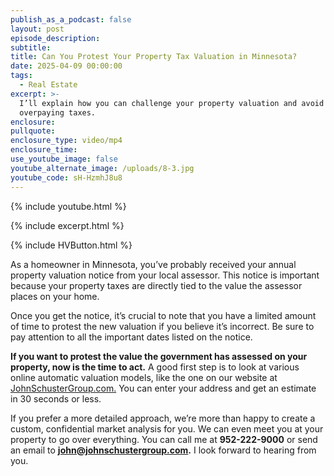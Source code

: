 ```yaml
---
publish_as_a_podcast: false
layout: post
episode_description:
subtitle:
title: Can You Protest Your Property Tax Valuation in Minnesota?
date: 2025-04-09 00:00:00
tags:
  - Real Estate
excerpt: >-
  I’ll explain how you can challenge your property valuation and avoid
  overpaying taxes.
enclosure:
pullquote:
enclosure_type: video/mp4
enclosure_time:
use_youtube_image: false
youtube_alternate_image: /uploads/8-3.jpg
youtube_code: sH-HzmhJ8u8
---
```

{% include youtube.html %}

{% include excerpt.html %}

{% include HVButton.html %}

As a homeowner in Minnesota, you’ve probably received your annual property valuation notice from your local assessor. This notice is important because your property taxes are directly tied to the value the assessor places on your home.

Once you get the notice, it’s crucial to note that you have a limited amount of time to protest the new valuation if you believe it’s incorrect. Be sure to pay attention to all the important dates listed on the notice.

**If you want to protest the value the government has assessed on your property, now is the time to act.** A good first step is to look at various online automatic valuation models, like the one on our website at [JohnSchusterGroup.com.](http://johnschustergroup.com) You can enter your address and get an estimate in 30 seconds or less.

If you prefer a more detailed approach, we’re more than happy to create a custom, confidential market analysis for you. We can even meet you at your property to go over everything. You can call me at **952-222-9000** or send an email to **john@johnschustergroup.com.** I look forward to hearing from you.